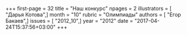 +++
first-page = 32
title = "Наш конкурс"
npages = 2
illustrators = [ "Дарья Котова",]
month = "10"
rubric = "Олимпиады"
authors = [ "Егор Бакаев",]
issues = [ "2012_10",]
year = "2012"
date = "2017-04-24T15:37:56+03:00"
+++
